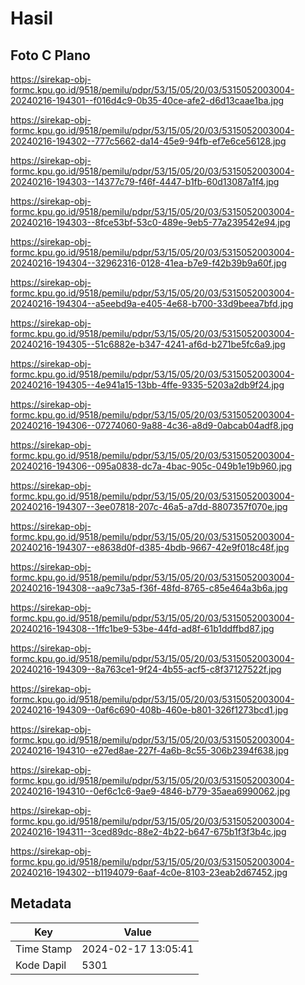 # Hasil

## Foto C Plano

https://sirekap-obj-formc.kpu.go.id/9518/pemilu/pdpr/53/15/05/20/03/5315052003004-20240216-194301--f016d4c9-0b35-40ce-afe2-d6d13caae1ba.jpg

https://sirekap-obj-formc.kpu.go.id/9518/pemilu/pdpr/53/15/05/20/03/5315052003004-20240216-194302--777c5662-da14-45e9-94fb-ef7e6ce56128.jpg

https://sirekap-obj-formc.kpu.go.id/9518/pemilu/pdpr/53/15/05/20/03/5315052003004-20240216-194303--14377c79-f46f-4447-b1fb-60d13087a1f4.jpg

https://sirekap-obj-formc.kpu.go.id/9518/pemilu/pdpr/53/15/05/20/03/5315052003004-20240216-194303--8fce53bf-53c0-489e-9eb5-77a239542e94.jpg

https://sirekap-obj-formc.kpu.go.id/9518/pemilu/pdpr/53/15/05/20/03/5315052003004-20240216-194304--32962316-0128-41ea-b7e9-f42b39b9a60f.jpg

https://sirekap-obj-formc.kpu.go.id/9518/pemilu/pdpr/53/15/05/20/03/5315052003004-20240216-194304--a5eebd9a-e405-4e68-b700-33d9beea7bfd.jpg

https://sirekap-obj-formc.kpu.go.id/9518/pemilu/pdpr/53/15/05/20/03/5315052003004-20240216-194305--51c6882e-b347-4241-af6d-b271be5fc6a9.jpg

https://sirekap-obj-formc.kpu.go.id/9518/pemilu/pdpr/53/15/05/20/03/5315052003004-20240216-194305--4e941a15-13bb-4ffe-9335-5203a2db9f24.jpg

https://sirekap-obj-formc.kpu.go.id/9518/pemilu/pdpr/53/15/05/20/03/5315052003004-20240216-194306--07274060-9a88-4c36-a8d9-0abcab04adf8.jpg

https://sirekap-obj-formc.kpu.go.id/9518/pemilu/pdpr/53/15/05/20/03/5315052003004-20240216-194306--095a0838-dc7a-4bac-905c-049b1e19b960.jpg

https://sirekap-obj-formc.kpu.go.id/9518/pemilu/pdpr/53/15/05/20/03/5315052003004-20240216-194307--3ee07818-207c-46a5-a7dd-8807357f070e.jpg

https://sirekap-obj-formc.kpu.go.id/9518/pemilu/pdpr/53/15/05/20/03/5315052003004-20240216-194307--e8638d0f-d385-4bdb-9667-42e9f018c48f.jpg

https://sirekap-obj-formc.kpu.go.id/9518/pemilu/pdpr/53/15/05/20/03/5315052003004-20240216-194308--aa9c73a5-f36f-48fd-8765-c85e464a3b6a.jpg

https://sirekap-obj-formc.kpu.go.id/9518/pemilu/pdpr/53/15/05/20/03/5315052003004-20240216-194308--1ffc1be9-53be-44fd-ad8f-61b1ddffbd87.jpg

https://sirekap-obj-formc.kpu.go.id/9518/pemilu/pdpr/53/15/05/20/03/5315052003004-20240216-194309--8a763ce1-9f24-4b55-acf5-c8f37127522f.jpg

https://sirekap-obj-formc.kpu.go.id/9518/pemilu/pdpr/53/15/05/20/03/5315052003004-20240216-194309--0af6c690-408b-460e-b801-326f1273bcd1.jpg

https://sirekap-obj-formc.kpu.go.id/9518/pemilu/pdpr/53/15/05/20/03/5315052003004-20240216-194310--e27ed8ae-227f-4a6b-8c55-306b2394f638.jpg

https://sirekap-obj-formc.kpu.go.id/9518/pemilu/pdpr/53/15/05/20/03/5315052003004-20240216-194310--0ef6c1c6-9ae9-4846-b779-35aea6990062.jpg

https://sirekap-obj-formc.kpu.go.id/9518/pemilu/pdpr/53/15/05/20/03/5315052003004-20240216-194311--3ced89dc-88e2-4b22-b647-675b1f3f3b4c.jpg

https://sirekap-obj-formc.kpu.go.id/9518/pemilu/pdpr/53/15/05/20/03/5315052003004-20240216-194302--b1194079-6aaf-4c0e-8103-23eab2d67452.jpg


## Metadata

| Key        | Value               |
| ---------- | ------------------- |
| Time Stamp | 2024-02-17 13:05:41 |
| Kode Dapil | 5301                |



